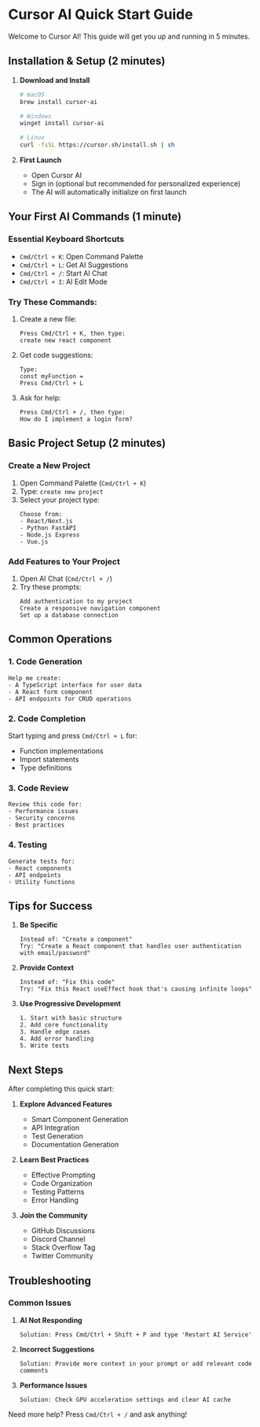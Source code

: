 # Cursor AI Quick Start Guide

Welcome to Cursor AI! This guide will get you up and running in 5 minutes.

## Installation & Setup (2 minutes)

1. **Download and Install**

   ```bash
   # macOS
   brew install cursor-ai

   # Windows
   winget install cursor-ai

   # Linux
   curl -fsSL https://cursor.sh/install.sh | sh
   ```

2. **First Launch**
   - Open Cursor AI
   - Sign in (optional but recommended for personalized experience)
   - The AI will automatically initialize on first launch

## Your First AI Commands (1 minute)

### Essential Keyboard Shortcuts

- `Cmd/Ctrl + K`: Open Command Palette
- `Cmd/Ctrl + L`: Get AI Suggestions
- `Cmd/Ctrl + /`: Start AI Chat
- `Cmd/Ctrl + I`: AI Edit Mode

### Try These Commands:

1. Create a new file:

   ```
   Press Cmd/Ctrl + K, then type:
   create new react component
   ```

2. Get code suggestions:

   ```
   Type:
   const myFunction =
   Press Cmd/Ctrl + L
   ```

3. Ask for help:
   ```
   Press Cmd/Ctrl + /, then type:
   How do I implement a login form?
   ```

## Basic Project Setup (2 minutes)

### Create a New Project

1. Open Command Palette (`Cmd/Ctrl + K`)
2. Type: `create new project`
3. Select your project type:
   ```
   Choose from:
   - React/Next.js
   - Python FastAPI
   - Node.js Express
   - Vue.js
   ```

### Add Features to Your Project

1. Open AI Chat (`Cmd/Ctrl + /`)
2. Try these prompts:
   ```
   Add authentication to my project
   Create a responsive navigation component
   Set up a database connection
   ```

## Common Operations

### 1. Code Generation

```
Help me create:
- A TypeScript interface for user data
- A React form component
- API endpoints for CRUD operations
```

### 2. Code Completion

Start typing and press `Cmd/Ctrl + L` for:

- Function implementations
- Import statements
- Type definitions

### 3. Code Review

```
Review this code for:
- Performance issues
- Security concerns
- Best practices
```

### 4. Testing

```
Generate tests for:
- React components
- API endpoints
- Utility functions
```

## Tips for Success

1. **Be Specific**

   ```
   Instead of: "Create a component"
   Try: "Create a React component that handles user authentication with email/password"
   ```

2. **Provide Context**

   ```
   Instead of: "Fix this code"
   Try: "Fix this React useEffect hook that's causing infinite loops"
   ```

3. **Use Progressive Development**
   ```
   1. Start with basic structure
   2. Add core functionality
   3. Handle edge cases
   4. Add error handling
   5. Write tests
   ```

## Next Steps

After completing this quick start:

1. **Explore Advanced Features**

   - Smart Component Generation
   - API Integration
   - Test Generation
   - Documentation Generation

2. **Learn Best Practices**

   - Effective Prompting
   - Code Organization
   - Testing Patterns
   - Error Handling

3. **Join the Community**
   - GitHub Discussions
   - Discord Channel
   - Stack Overflow Tag
   - Twitter Community

## Troubleshooting

### Common Issues

1. **AI Not Responding**

   ```
   Solution: Press Cmd/Ctrl + Shift + P and type 'Restart AI Service'
   ```

2. **Incorrect Suggestions**

   ```
   Solution: Provide more context in your prompt or add relevant code comments
   ```

3. **Performance Issues**
   ```
   Solution: Check GPU acceleration settings and clear AI cache
   ```

Need more help? Press `Cmd/Ctrl + /` and ask anything!
